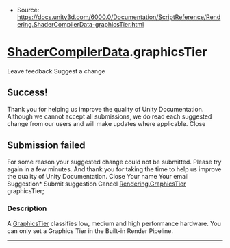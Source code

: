 * Source: https://docs.unity3d.com/6000.0/Documentation/ScriptReference/Rendering.ShaderCompilerData-graphicsTier.html

#  [ShaderCompilerData](https://docs.unity3d.com/6000.0/Documentation/ScriptReference/Rendering.ShaderCompilerData.html).graphicsTier
Leave feedback
Suggest a change
## Success!
Thank you for helping us improve the quality of Unity Documentation. Although we cannot accept all submissions, we do read each suggested change from our users and will make updates where applicable.
Close
## Submission failed
For some reason your suggested change could not be submitted. Please <a>try again</a> in a few minutes. And thank you for taking the time to help us improve the quality of Unity Documentation.
Close
Your name Your email Suggestion* Submit suggestion
Cancel
[Rendering.GraphicsTier](https://docs.unity3d.com/6000.0/Documentation/ScriptReference/Rendering.GraphicsTier.html) graphicsTier; 
### Description
A [GraphicsTier](https://docs.unity3d.com/6000.0/Documentation/ScriptReference/Rendering.GraphicsTier.html) classifies low, medium and high performance hardware. You can only set a Graphics Tier in the Built-in Render Pipeline.
* * *
